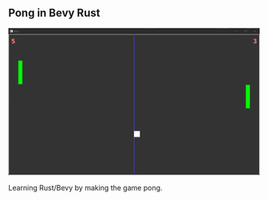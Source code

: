 ## Pong in Bevy Rust
![Pong in Bevy Rust](rust_pong.png "Pong in Bevy Rust")

Learning Rust/Bevy by making the game pong.